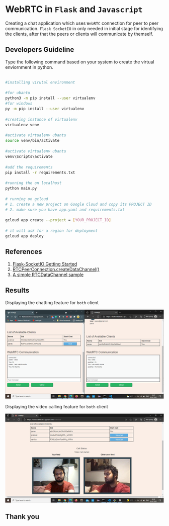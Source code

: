 # WebRTC in `Flask` and `Javascript`

Creating a chat application which uses `WebRTC` connection for peer to peer communication. `Flask SocketIO` in only needed in initial stage for identifying the
clients, after that the peers or clients will communicate by themself.


## Developers Guideline
Type the following command based on your system to create the virtual enviornment in python.

```bash

#installing virutal environment

#for ubantu
python3 -m pip install --user virtualenv
#for windows
py -m pip install --user virtualenv

#creating instance of virtualenv
virtualenv venv

#activate virtualenv ubantu
source venv/bin/activate

#activate virtualenv ubantu
venv\Scripts\activate

#add the requirements
pip install -r requirements.txt

#running the on localhost 
python main.py

# running on gcloud 
# 1. create a new project on Google Cloud and copy its PROJECT ID
# 2. make sure you have app.yaml and requirements.txt

gcloud app create --project = [YOUR_PROJECT_ID]

# it will ask for a region for deployment
gcloud app deploy
```

## References

1. [Flask-SocketIO Getting Started](https://flask-socketio.readthedocs.io/en/latest/getting_started.html)
2. [RTCPeerConnection.createDataChannel()](https://developer.mozilla.org/en-US/docs/Web/API/RTCPeerConnection/createDataChannel) 
3.	[A simple RTCDataChannel sample](https://developer.mozilla.org/en-US/docs/Web/API/WebRTC_API/Simple_RTCDataChannel_sample)


## Results
Displaying the chatting feature for `both` client

![Screenshot1](screenshots/chat.png "ScreenShot")

Displaying the video calling feature for `both` client

![Screenshot2](screenshots/video.png "ScreenShot")

## Thank you
